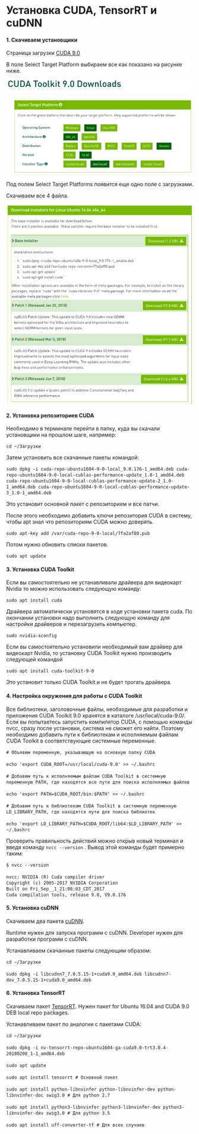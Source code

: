 # Установка CUDA, TensorRT и cuDNN

#### 1. Скачиваем установщики

Страница загрузки [CUDA 9.0](https://developer.nvidia.com/cuda-90-download-archive)

В поле Select Target Platform выбираем все как показано на рисунке ниже.

![CUDA Select Target Platform](./img/cuda_target.png)

Под полем Select Target Platforms появится еще одно поле с загрузками.

Скачиваем все 4 файла.

![CUDA Installers](./img/cuda_downloads.png)

#### 2. Установка репозиториев CUDA

Необходимо в терминале перейти в папку, куда вы скачали установщики на прошлом шаге, например:

```
cd ~/Загрузки
```

Затем установить все скачанные пакеты командой:

```
sudo dpkg -i cuda-repo-ubuntu1604-9-0-local_9.0.176-1_amd64.deb cuda-repo-ubuntu1604-9-0-local-cublas-performance-update_1.0-1_amd64.deb cuda-repo-ubuntu1604-9-0-local-cublas-performance-update-2_1.0-1_amd64.deb cuda-repo-ubuntu1604-9-0-local-cublas-performance-update-3_1.0-1_amd64.deb
```

Это установит основной пакет с репозиторием и все патчи. 

После этого необходимо добавить ключи репозитория CUDA в систему, чтобы apt знал что репозиториям CUDA можно доверять.

```
sudo apt-key add /var/cuda-repo-9-0-local/7fa2af80.pub
```

Потом нужно обновить списки пакетов.

```
sudo apt update
```

#### 3. Установка CUDA Toolkit

Если вы самостоятельно не устанавливали драйвера для видеокарт Nvidia то можно использовать следующую команду:

```
sudo apt install cuda
```

Драйвера автоматически установятся в ходе установки пакета cuda. По окончании установки надо выполнить следующую команду для настройки драйверов и перезагрузить компьютер.

```
sudo nvidia-xconfig
```

Если вы самостоятельно установили необходимый вам драйвер для видеокарт Nvidia, то установку CUDA Toolkit нужно производить следующей командой

```
sudo apt install cuda-toolkit-9-0
```

Это установит только CUDA Toolkit и не будет трогать драйвера.

#### 4. Настройка окружения для работы с CUDA Toolkit

Все библиотеки, заголовочные файлы, необходимые для разработки и приложения CUDA Toolkit 9.0 хранятся в каталоге /usr/local/cuda-9.0/. Если вы попытаетесь запустить компилятор CUDA, с помощью команды nvcc, сразу после установки, система не сможет его найти. Поэтому необходимо добавить пути к библиотекам и исполняемым файлам CUDA Toolkit в соответствующие системные переменные.

```
# Объявим переменную, указывающую на основную папку CUDA

echo 'export CUDA_ROOT=/usr/local/cuda-9.0' >> ~/.bashrc 

# Добавим путь к исполняемым файлам CUDA Toolkit в системную переменную PATH, где находятся все пути для поиска исполняемых файлов

echo 'export PATH=$CUDA_ROOT/bin:$PATH' >> ~/.bashrc 

# Добавим путь к библиотекам CUDA Toolkit в системную переменную LD_LIBRARY_PATH, где находятся пути для поиска библиотек

echo 'export LD_LIBRARY_PATH=$CUDA_ROOT/lib64:$LD_LIBRARY_PATH' >> ~/.bashrc 
```

Проверить правильность действий можно открыв новый терминал и введя команду ` nvcc --version ` .
Вывод этой команды будет примерно таким:

```
$ nvcc --version

nvcc: NVIDIA (R) Cuda compiler driver
Copyright (c) 2005-2017 NVIDIA Corporation
Built on Fri_Sep__1_21:08:03_CDT_2017
Cuda compilation tools, release 9.0, V9.0.176
```

#### 5. Установка cuDNN

Скачиваем два пакета [cuDNN](https://developer.nvidia.com/rdp/cudnn-archive).

Runtime нужен для запуска программ с cuDNN.
Developer нужен для разработки программ с cuDNN.

Устанавливаем скачанные пакеты следующим образом:

```
cd ~/Загрузки

sudo dpkg -i libcudnn7_7.0.5.15-1+cuda9.0_amd64.deb libcudnn7-dev_7.0.5.15-1+cuda9.0_amd64.deb
```

#### 6. Установка TensorRT

Скачиваем пакет [TensorRT](https://developer.nvidia.com/nvidia-tensorrt3_download).
Нужен пакет for Ubuntu 16.04 and CUDA 9.0 DEB local repo packages.

Устанавливаем пакет по аналогии с пакетами CUDA:

```
cd ~/Загрузки

sudo dpkg -i nv-tensorrt-repo-ubuntu1604-ga-cuda9.0-trt3.0.4-20180208_1-1_amd64.deb

sudo apt update

sudo apt install tensorrt # Основной пакет

sudo apt install python-libnvinfer python-libnvinfer-dev python-libnvinfer-doc swig3.0 # Для python 2.7

sudo apt install python3-libnvinfer python3-libnvinfer-dev python3-libnvinfer-dev swig3.0 # Для python 3.5

sudo apt install uff-converter-tf # Для всех случаев
```